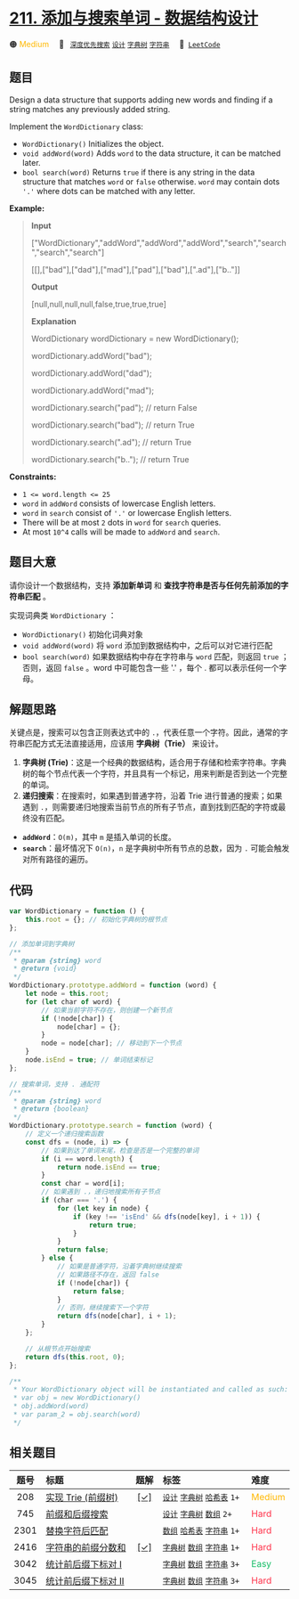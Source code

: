 # [211. 添加与搜索单词 - 数据结构设计](https://leetcode.com/problems/design-add-and-search-words-data-structure)

🟠 <font color=#ffb800>Medium</font>&emsp; 🔖&ensp; [`深度优先搜索`](/outline/tag/depth-first-search.md) [`设计`](/outline/tag/design.md) [`字典树`](/outline/tag/trie.md) [`字符串`](/outline/tag/string.md)&emsp; 🔗&ensp;[`LeetCode`](https://leetcode.com/problems/design-add-and-search-words-data-structure)

## 题目

Design a data structure that supports adding new words and finding if a string
matches any previously added string.

Implement the `WordDictionary` class:

- `WordDictionary()` Initializes the object.
- `void addWord(word)` Adds `word` to the data structure, it can be matched later.
- `bool search(word)` Returns `true` if there is any string in the data structure that matches `word` or `false` otherwise. `word` may contain dots `'.'` where dots can be matched with any letter.

**Example:**

> **Input**
>
> ["WordDictionary","addWord","addWord","addWord","search","search","search","search"]
>
> [[],["bad"],["dad"],["mad"],["pad"],["bad"],[".ad"],["b.."]]
>
> **Output**
>
> [null,null,null,null,false,true,true,true]
>
> **Explanation**
>
> WordDictionary wordDictionary = new WordDictionary();
>
> wordDictionary.addWord("bad");
>
> wordDictionary.addWord("dad");
>
> wordDictionary.addWord("mad");
>
> wordDictionary.search("pad"); // return False
>
> wordDictionary.search("bad"); // return True
>
> wordDictionary.search(".ad"); // return True
>
> wordDictionary.search("b.."); // return True

**Constraints:**

- `1 <= word.length <= 25`
- `word` in `addWord` consists of lowercase English letters.
- `word` in `search` consist of `'.'` or lowercase English letters.
- There will be at most `2` dots in `word` for `search` queries.
- At most `10^4` calls will be made to `addWord` and `search`.

## 题目大意

请你设计一个数据结构，支持 **添加新单词** 和 **查找字符串是否与任何先前添加的字符串匹配** 。

实现词典类 `WordDictionary` ：

- `WordDictionary()` 初始化词典对象
- `void addWord(word)` 将 `word` 添加到数据结构中，之后可以对它进行匹配
- `bool search(word)` 如果数据结构中存在字符串与 `word` 匹配，则返回 `true` ；否则，返回 `false` 。word 中可能包含一些 '.' ，每个 . 都可以表示任何一个字母。

## 解题思路

关键点是，搜索可以包含正则表达式中的 `.`，代表任意一个字符。因此，通常的字符串匹配方式无法直接适用，应该用 **字典树（Trie）** 来设计。

1. **字典树 (Trie)**：这是一个经典的数据结构，适合用于存储和检索字符串。字典树的每个节点代表一个字符，并且具有一个标记，用来判断是否到达一个完整的单词。
2. **递归搜索**：在搜索时，如果遇到普通字符，沿着 Trie 进行普通的搜索；如果遇到 `.`，则需要递归地搜索当前节点的所有子节点，直到找到匹配的字符或最终没有匹配。

- **`addWord`**：`O(m)`，其中 `m` 是插入单词的长度。
- **`search`**：最坏情况下 `O(n)`，`n` 是字典树中所有节点的总数，因为 `.` 可能会触发对所有路径的遍历。

## 代码

```javascript
var WordDictionary = function () {
	this.root = {}; // 初始化字典树的根节点
};

// 添加单词到字典树
/**
 * @param {string} word
 * @return {void}
 */
WordDictionary.prototype.addWord = function (word) {
	let node = this.root;
	for (let char of word) {
		// 如果当前字符不存在，则创建一个新节点
		if (!node[char]) {
			node[char] = {};
		}
		node = node[char]; // 移动到下一个节点
	}
	node.isEnd = true; // 单词结束标记
};

// 搜索单词，支持 . 通配符
/**
 * @param {string} word
 * @return {boolean}
 */
WordDictionary.prototype.search = function (word) {
	// 定义一个递归搜索函数
	const dfs = (node, i) => {
		// 如果到达了单词末尾，检查是否是一个完整的单词
		if (i == word.length) {
			return node.isEnd == true;
		}
		const char = word[i];
		// 如果遇到 .，递归地搜索所有子节点
		if (char === '.') {
			for (let key in node) {
				if (key !== 'isEnd' && dfs(node[key], i + 1)) {
					return true;
				}
			}
			return false;
		} else {
			// 如果是普通字符，沿着字典树继续搜索
			// 如果路径不存在，返回 false
			if (!node[char]) {
				return false;
			}
			// 否则，继续搜索下一个字符
			return dfs(node[char], i + 1);
		}
	};

	// 从根节点开始搜索
	return dfs(this.root, 0);
};

/**
 * Your WordDictionary object will be instantiated and called as such:
 * var obj = new WordDictionary()
 * obj.addWord(word)
 * var param_2 = obj.search(word)
 */
```

## 相关题目

<!-- prettier-ignore -->
| 题号 | 标题 | 题解 | 标签 | 难度 |
| :------: | :------ | :------: | :------ | :------ |
| 208 | [实现 Trie (前缀树)](https://leetcode.com/problems/implement-trie-prefix-tree) | [[✓]](/problem/0208) |  [`设计`](/outline/tag/design.md) [`字典树`](/outline/tag/trie.md) [`哈希表`](/outline/tag/hash-table.md) `1+` | <font color=#ffb800>Medium</font> |
| 745 | [前缀和后缀搜索](https://leetcode.com/problems/prefix-and-suffix-search) |  |  [`设计`](/outline/tag/design.md) [`字典树`](/outline/tag/trie.md) [`数组`](/outline/tag/array.md) `2+` | <font color=#ff334b>Hard</font> |
| 2301 | [替换字符后匹配](https://leetcode.com/problems/match-substring-after-replacement) |  |  [`数组`](/outline/tag/array.md) [`哈希表`](/outline/tag/hash-table.md) [`字符串`](/outline/tag/string.md) `1+` | <font color=#ff334b>Hard</font> |
| 2416 | [字符串的前缀分数和](https://leetcode.com/problems/sum-of-prefix-scores-of-strings) | [[✓]](/problem/2416) |  [`字典树`](/outline/tag/trie.md) [`数组`](/outline/tag/array.md) [`字符串`](/outline/tag/string.md) `1+` | <font color=#ff334b>Hard</font> |
| 3042 | [统计前后缀下标对 I](https://leetcode.com/problems/count-prefix-and-suffix-pairs-i) |  |  [`字典树`](/outline/tag/trie.md) [`数组`](/outline/tag/array.md) [`字符串`](/outline/tag/string.md) `3+` | <font color=#15bd66>Easy</font> |
| 3045 | [统计前后缀下标对 II](https://leetcode.com/problems/count-prefix-and-suffix-pairs-ii) |  |  [`字典树`](/outline/tag/trie.md) [`数组`](/outline/tag/array.md) [`字符串`](/outline/tag/string.md) `3+` | <font color=#ff334b>Hard</font> |

<style>
.blue {
    background-color: #096dd9;
    padding: 0.25rem 0.5rem;
    margin: 0;
    font-size: 0.85em;
    border-radius: 3px;
    color: white;
    font-weight: 500;
}
table th:first-of-type { width: 10%; }
table th:nth-of-type(2) { width: 35%; }
table th:nth-of-type(3) { width: 10%; }
table th:nth-of-type(4) { width: 35%; }
table th:nth-of-type(5) { width: 10%; }
</style>
